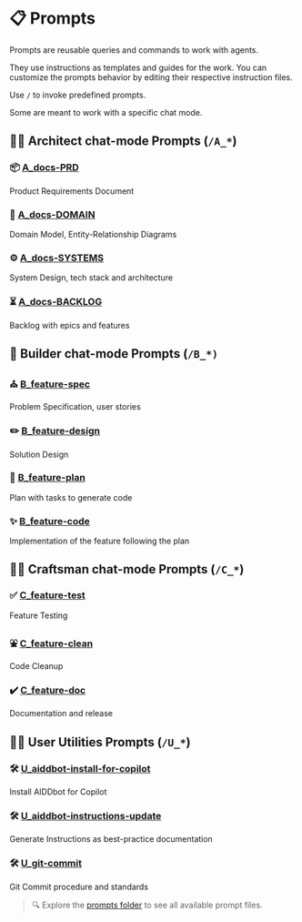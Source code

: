 # 📋 Prompts

Prompts are reusable queries and commands to work with agents.

They use instructions as templates and guides for the work. You can customize the prompts behavior by editing their respective instruction files.

Use `/` to invoke predefined prompts. 

Some are meant to work with a specific chat mode.


## 🧑‍💼 Architect chat-mode Prompts (`/A_*`)

### 📦 [A_docs-PRD](/.github/prompts/A_docs-PRD.prompt.md)
Product Requirements Document

### 👔 [A_docs-DOMAIN](/.github/prompts/A_docs-DOMAIN.prompt.md)
Domain Model, Entity-Relationship Diagrams
### ⚙️ [A_docs-SYSTEMS](/.github/prompts/A_docs-SYSTEMS.prompt.md)
System Design, tech stack and architecture
### ⏳ [A_docs-BACKLOG](/.github/prompts/A_docs-BACKLOG.prompt.md)
Backlog with epics and features

## 👷 Builder chat-mode Prompts (`/B_*)`

### ⛪ [B_feature-spec](/.github/prompts/B_feature-spec.prompt.md)
Problem Specification, user stories
### ✏️ [B_feature-design](/.github/prompts/B_feature-design.prompt.md)
Solution Design
### 📝 [B_feature-plan](/.github/prompts/B_feature-plan.prompt.md)
Plan with tasks to generate code
### ✨ [B_feature-code](/.github/prompts/B_feature-code.prompt.md)
Implementation of the feature following the plan

## 🧑‍🔧 Craftsman chat-mode Prompts (`/C_*`)

### ✅ [C_feature-test](/.github/prompts/C_feature-test.prompt.md)
Feature Testing
### ⛲ [C_feature-clean](/.github/prompts/C_feature-clean.prompt.md)
Code Cleanup
### ✔️ [C_feature-doc](/.github/prompts/C_feature-doc.prompt.md)
Documentation and release

## 🧑‍💻 User Utilities Prompts (`/U_*`)

### 🛠️ [U_aiddbot-install-for-copilot](/.github/prompts/U_aiddbot-install-for-copilot.prompt.md)
Install AIDDbot for Copilot
### 🛠️ [U_aiddbot-instructions-update](/.github/prompts/U_aiddbot-instructions-update.prompt.md)
Generate Instructions as best-practice documentation
### 🛠️ [U_git-commit](/.github/prompts/U_git-commit.prompt.md)
Git Commit procedure and standards

> 🔍 Explore the [prompts folder](https://github.com/AIDDbot/AIDDbot/tree/main/.github/prompts) to see all available prompt files. 